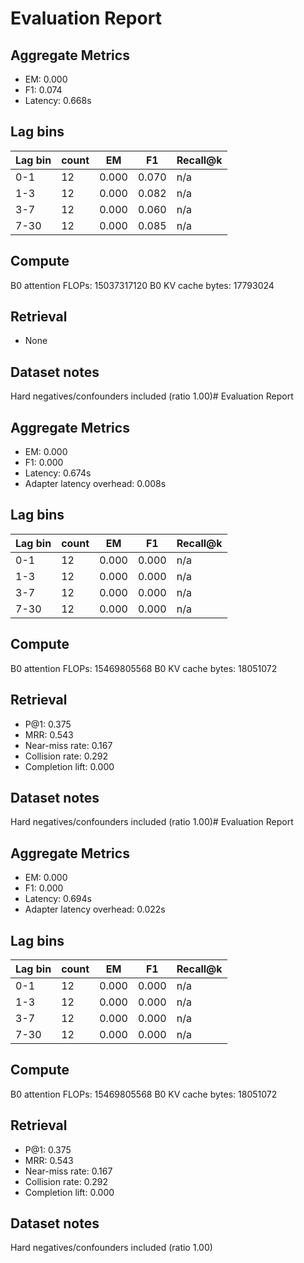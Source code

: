 # Evaluation Report

## Aggregate Metrics

- EM: 0.000
- F1: 0.074
- Latency: 0.668s

## Lag bins
| Lag bin | count | EM | F1 | Recall@k |
| ------- | ----- | --- | --- | -------- |
| 0-1 | 12 | 0.000 | 0.070 | n/a |
| 1-3 | 12 | 0.000 | 0.082 | n/a |
| 3-7 | 12 | 0.000 | 0.060 | n/a |
| 7-30 | 12 | 0.000 | 0.085 | n/a |

## Compute
B0 attention FLOPs: 15037317120
B0 KV cache bytes: 17793024

## Retrieval
- None

## Dataset notes
Hard negatives/confounders included (ratio 1.00)# Evaluation Report

## Aggregate Metrics

- EM: 0.000
- F1: 0.000
- Latency: 0.674s
- Adapter latency overhead: 0.008s

## Lag bins
| Lag bin | count | EM | F1 | Recall@k |
| ------- | ----- | --- | --- | -------- |
| 0-1 | 12 | 0.000 | 0.000 | n/a |
| 1-3 | 12 | 0.000 | 0.000 | n/a |
| 3-7 | 12 | 0.000 | 0.000 | n/a |
| 7-30 | 12 | 0.000 | 0.000 | n/a |

## Compute
B0 attention FLOPs: 15469805568
B0 KV cache bytes: 18051072

## Retrieval
- P@1: 0.375
- MRR: 0.543
- Near-miss rate: 0.167
- Collision rate: 0.292
- Completion lift: 0.000

## Dataset notes
Hard negatives/confounders included (ratio 1.00)# Evaluation Report

## Aggregate Metrics

- EM: 0.000
- F1: 0.000
- Latency: 0.694s
- Adapter latency overhead: 0.022s

## Lag bins
| Lag bin | count | EM | F1 | Recall@k |
| ------- | ----- | --- | --- | -------- |
| 0-1 | 12 | 0.000 | 0.000 | n/a |
| 1-3 | 12 | 0.000 | 0.000 | n/a |
| 3-7 | 12 | 0.000 | 0.000 | n/a |
| 7-30 | 12 | 0.000 | 0.000 | n/a |

## Compute
B0 attention FLOPs: 15469805568
B0 KV cache bytes: 18051072

## Retrieval
- P@1: 0.375
- MRR: 0.543
- Near-miss rate: 0.167
- Collision rate: 0.292
- Completion lift: 0.000

## Dataset notes
Hard negatives/confounders included (ratio 1.00)